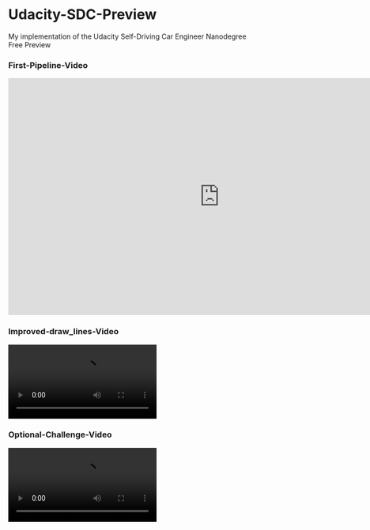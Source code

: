 # Udacity-SDC-Preview
My implementation of the Udacity Self-Driving Car Engineer Nanodegree Free Preview

### First-Pipeline-Video

<iframe width="854" height="480" src="https://www.youtube.com/embed/LPOEB5IAUl0" frameborder="0" allowfullscreen></iframe>

### Improved-draw_lines-Video

![alt tag](https://github.com/Kjeanclaude/Udacity-SDC-Preview/blob/master/test_videos_output/solidYellowLeft.mp4)

### Optional-Challenge-Video

![alt tag](https://github.com/Kjeanclaude/Udacity-SDC-Preview/blob/master/test_videos_output/challenge.mp4)
